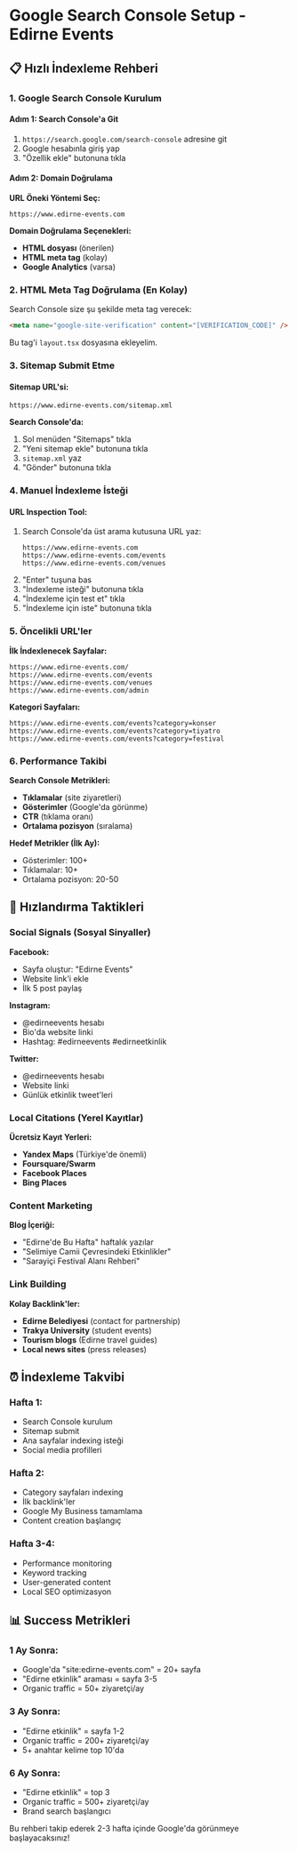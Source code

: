 # Google Search Console Setup - Edirne Events

## 📋 Hızlı İndexleme Rehberi

### 1. Google Search Console Kurulum

#### Adım 1: Search Console'a Git
1. `https://search.google.com/search-console` adresine git
2. Google hesabınla giriş yap
3. "Özellik ekle" butonuna tıkla

#### Adım 2: Domain Doğrulama
**URL Öneki Yöntemi Seç:**
```
https://www.edirne-events.com
```

**Domain Doğrulama Seçenekleri:**
- **HTML dosyası** (önerilen)
- **HTML meta tag** (kolay)
- **Google Analytics** (varsa)

### 2. HTML Meta Tag Doğrulama (En Kolay)

Search Console size şu şekilde meta tag verecek:
```html
<meta name="google-site-verification" content="[VERIFICATION_CODE]" />
```

Bu tag'i `layout.tsx` dosyasına ekleyelim.

### 3. Sitemap Submit Etme

#### Sitemap URL'si:
```
https://www.edirne-events.com/sitemap.xml
```

**Search Console'da:**
1. Sol menüden "Sitemaps" tıkla
2. "Yeni sitemap ekle" butonuna tıkla  
3. `sitemap.xml` yaz
4. "Gönder" butonuna tıkla

### 4. Manuel İndexleme İsteği

#### URL Inspection Tool:
1. Search Console'da üst arama kutusuna URL yaz:
   ```
   https://www.edirne-events.com
   https://www.edirne-events.com/events
   https://www.edirne-events.com/venues
   ```
2. "Enter" tuşuna bas
3. "İndexleme isteği" butonuna tıkla
4. "İndexleme için test et" tıkla
5. "İndexleme için iste" butonuna tıkla

### 5. Öncelikli URL'ler

**İlk İndexlenecek Sayfalar:**
```
https://www.edirne-events.com/
https://www.edirne-events.com/events
https://www.edirne-events.com/venues
https://www.edirne-events.com/admin
```

**Kategori Sayfaları:**
```
https://www.edirne-events.com/events?category=konser
https://www.edirne-events.com/events?category=tiyatro
https://www.edirne-events.com/events?category=festival
```

### 6. Performance Takibi

**Search Console Metrikleri:**
- **Tıklamalar** (site ziyaretleri)
- **Gösterimler** (Google'da görünme)
- **CTR** (tıklama oranı)
- **Ortalama pozisyon** (sıralama)

**Hedef Metrikler (İlk Ay):**
- Gösterimler: 100+
- Tıklamalar: 10+
- Ortalama pozisyon: 20-50

## 🚀 Hızlandırma Taktikleri

### Social Signals (Sosyal Sinyaller)
**Facebook:**
- Sayfa oluştur: "Edirne Events"
- Website link'i ekle
- İlk 5 post paylaş

**Instagram:**
- @edirneevents hesabı
- Bio'da website linki
- Hashtag: #edirneevents #edirneetkinlik

**Twitter:**
- @edirneevents hesabı
- Website linki
- Günlük etkinlik tweet'leri

### Local Citations (Yerel Kayıtlar)
**Ücretsiz Kayıt Yerleri:**
- **Yandex Maps** (Türkiye'de önemli)
- **Foursquare/Swarm**
- **Facebook Places**
- **Bing Places**

### Content Marketing
**Blog İçeriği:**
- "Edirne'de Bu Hafta" haftalık yazılar
- "Selimiye Camii Çevresindeki Etkinlikler"
- "Sarayiçi Festival Alanı Rehberi"

### Link Building
**Kolay Backlink'ler:**
- **Edirne Belediyesi** (contact for partnership)
- **Trakya University** (student events)
- **Tourism blogs** (Edirne travel guides)
- **Local news sites** (press releases)

## ⏰ İndexleme Takvibi

### Hafta 1:
- Search Console kurulum
- Sitemap submit
- Ana sayfalar indexing isteği
- Social media profilleri

### Hafta 2:
- Category sayfaları indexing
- İlk backlink'ler
- Google My Business tamamlama
- Content creation başlangıç

### Hafta 3-4:
- Performance monitoring
- Keyword tracking
- User-generated content
- Local SEO optimizasyon

## 📊 Success Metrikleri

### 1 Ay Sonra:
- Google'da "site:edirne-events.com" = 20+ sayfa
- "Edirne etkinlik" araması = sayfa 3-5
- Organic traffic = 50+ ziyaretçi/ay

### 3 Ay Sonra:
- "Edirne etkinlik" = sayfa 1-2
- Organic traffic = 200+ ziyaretçi/ay
- 5+ anahtar kelime top 10'da

### 6 Ay Sonra:
- "Edirne etkinlik" = top 3
- Organic traffic = 500+ ziyaretçi/ay
- Brand search başlangıcı

Bu rehberi takip ederek 2-3 hafta içinde Google'da görünmeye başlayacaksınız!